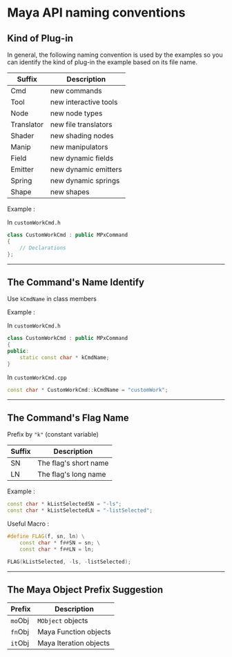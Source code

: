 # Maya API naming conventions

## Kind of Plug-in

In general, the following naming convention is used by the examples so you can identify the kind of plug-in the example based on its file name.

| Suffix      |       Description               |
| ----------- | ------------------------------- |
| Cmd         |       new commands              |
| Tool        |       new interactive tools     |
| Node        |       new node types            |
| Translator  |       new file translators      |
| Shader      |       new shading nodes         |
| Manip       |       new manipulators          |
| Field       |       new dynamic fields        |
| Emitter     |       new dynamic emitters      |
| Spring      |       new dynamic springs       |
| Shape       |       new shapes                |

Example :

In `customWorkCmd.h`

```cpp
class CustomWorkCmd : public MPxCommand
{
    // Declarations
};
```

---

## The Command's Name Identify

Use `kCmdName` in class members

Example :

In `customWorkCmd.h`

```cpp
class CustomWorkCmd : public MPxCommand
{
public:
    static const char * kCmdName;
}
```

In `customWorkCmd.cpp`

```cpp
const char * CustomWorkCmd::kCmdName = "customWork";
```

---

## The Command's Flag Name

Prefix by `"k"` (constant variable)

| Suffix      |     Description         |
| ----------- | ----------------------- |
| SN          | The flag's short name    |
| LN          | The flag's long name   |

Example :

```cpp
const char * kListSelectedSN = "-ls";
const char * kListSelectedLN = "-listSelected";
```

Useful Macro :

```cpp
#define FLAG(f, sn, ln) \
    const char * f##SN = sn; \
    const char * f##LN = ln;

FLAG(kListSelected, -ls, -listSelected);
```

---

## The Maya Object Prefix Suggestion

| Prefix    | Description               |
| --------- | ------------------------- |
| `mo`Obj   | `MObject` objects         |
| `fn`Obj   | Maya Function objects     |
| `it`Obj   | Maya Iteration objects    |
